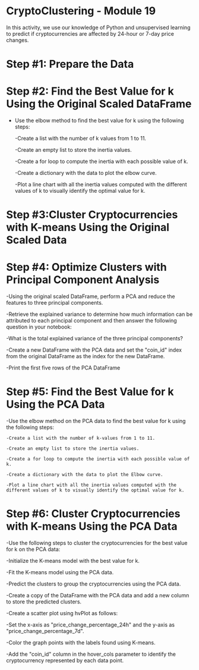 # CryptoClustering - Module 19 

In this activity, we use our knowledge of Python and unsupervised learning to predict if cryptocurrencies are affected by 24-hour or 7-day price changes.

# Step #1: Prepare the Data

# Step #2: Find the Best Value for k Using the Original Scaled DataFrame
  - Use the elbow method to find the best value for k using the following steps:

    -Create a list with the number of k values from 1 to 11.

    -Create an empty list to store the inertia values.

     -Create a for loop to compute the inertia with each possible value of k.

    -Create a dictionary with the data to plot the elbow curve.

     -Plot a line chart with all the inertia values computed with the different values of k to visually identify the optimal value for k.

# Step #3:Cluster Cryptocurrencies with K-means Using the Original Scaled Data

# Step #4: Optimize Clusters with Principal Component Analysis
  -Using the original scaled DataFrame, perform a PCA and reduce the features to three principal components.
 
  -Retrieve the explained variance to determine how much information can be attributed to each principal component and then answer the following question in your notebook:
 
  -What is the total explained variance of the three principal components?
 
  -Create a new DataFrame with the PCA data and set the "coin_id" index from the original DataFrame as the index for the new DataFrame.
 
  -Print the first five rows of the PCA DataFrame

# Step #5: Find the Best Value for k Using the PCA Data
-Use the elbow method on the PCA data to find the best value for k using the following steps:
   
    -Create a list with the number of k-values from 1 to 11.
    
    -Create an empty list to store the inertia values.
   
    -Create a for loop to compute the inertia with each possible value of k.
    
    -Create a dictionary with the data to plot the Elbow curve.
   
    -Plot a line chart with all the inertia values computed with the different values of k to visually identify the optimal value for k.

# Step #6: Cluster Cryptocurrencies with K-means Using the PCA Data
  -Use the following steps to cluster the cryptocurrencies for the best value for k on the PCA data:

  -Initialize the K-means model with the best value for k.
  
  -Fit the K-means model using the PCA data.
  
  -Predict the clusters to group the cryptocurrencies using the PCA data.
 
  -Create a copy of the DataFrame with the PCA data and add a new column to store the predicted clusters.
 
  -Create a scatter plot using hvPlot as follows:
 
  -Set the x-axis as "price_change_percentage_24h" and the y-axis as "price_change_percentage_7d".
  
  -Color the graph points with the labels found using K-means.
  
  -Add the "coin_id" column in the hover_cols parameter to identify the cryptocurrency represented by each data point.

